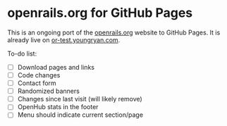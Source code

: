 # openrails.org for GitHub Pages

This is an ongoing port of the [openrails.org](http://openrails.org) website to 
GitHub Pages. It is already live on 
[or-test.youngryan.com](https://or-test.youngryan.com).

To-do list:

- [ ] Download pages and links
- [ ] Code changes
- [ ] Contact form
- [ ] Randomized banners
- [ ] Changes since last visit (will likely remove)
- [ ] OpenHub stats in the footer
- [ ] Menu should indicate current section/page
